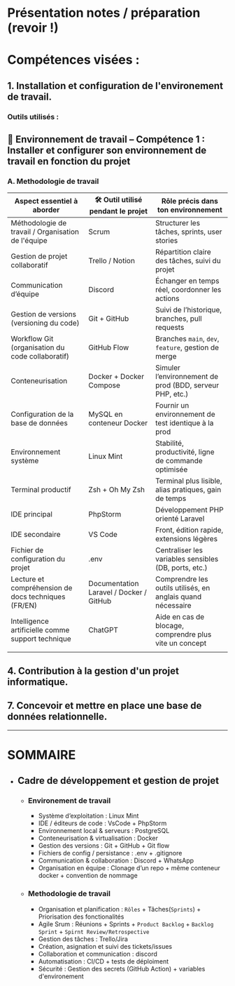 # Présentation notes / préparation (revoir !)

# Compétences visées :

## 1. Installation et configuration de l'environement de travail.

### Outils utilisés :

## 🔧 Environnement de travail – Compétence 1 : Installer et configurer son environnement de travail en fonction du projet
### A. Methodologie de travail

|  Aspect essentiel à aborder                       | 🛠️ Outil utilisé pendant le projet      |  Rôle précis dans ton environnement                       |
| --------------------------------------------------- | --------------------------------------- | ----------------------------------------------------------- |
| Méthodologie de travail / Organisation de l'équipe  | Scrum                                   | Structurer les tâches, sprints, user stories                |
| Gestion de projet collaboratif                      | Trello / Notion                         | Répartition claire des tâches, suivi du projet              |
| Communication d’équipe                              | Discord                                 | Échanger en temps réel, coordonner les actions              |
| Gestion de versions (versioning du code)            | Git + GitHub                            | Suivi de l’historique, branches, pull requests              |
| Workflow Git (organisation du code collaboratif)    | GitHub Flow                             | Branches `main`, `dev`, `feature`, gestion de merge         |
| Conteneurisation                                    | Docker + Docker Compose                 | Simuler l’environnement de prod (BDD, serveur PHP, etc.)    |
| Configuration de la base de données                 | MySQL en conteneur Docker               | Fournir un environnement de test identique à la prod        |
| Environnement système                               | Linux Mint                              | Stabilité, productivité, ligne de commande optimisée        |
| Terminal productif                                  | Zsh + Oh My Zsh                         | Terminal plus lisible, alias pratiques, gain de temps       |
| IDE principal                                       | PhpStorm                                | Développement PHP orienté Laravel                           |
| IDE secondaire                                      | VS Code                                 | Front, édition rapide, extensions légères                   |
| Fichier de configuration du projet                  | .env                                    | Centraliser les variables sensibles (DB, ports, etc.)       |
| Lecture et compréhension de docs techniques (FR/EN) | Documentation Laravel / Docker / GitHub | Comprendre les outils utilisés, en anglais quand nécessaire |
| Intelligence artificielle comme support technique   | ChatGPT                                 | Aide en cas de blocage, comprendre plus vite un concept     |
|                                                     |

## 4. Contribution à la gestion d'un projet informatique.

## 7. Concevoir et mettre en place une base de données relationnelle.

---
# SOMMAIRE
- ## Cadre de développement et gestion de projet 
    - ### Environement de travail 
        - Système d’exploitation : Linux Mint
        - IDE / éditeurs de code : VsCode + PhpStorm
        - Environnement local & serveurs : PostgreSQL
        - Conteneurisation & virtualisation : Docker
        - Gestion des versions : Git + GitHub + Git flow
        - Fichiers de config / persistance : .env + .gitignore 
        - Communication & collaboration : Discord + WhatsApp
        - Organisation en équipe : Clonage d’un repo + même conteneur docker + convention de nommage

    - ### Methodologie de travail
        - Organisation et planification : `Rôles` + Tâches(`Sprints`) + Priorisation des fonctionalités
        - Agile Srum : Réunions + Sprints + `Product Backlog`  + `Backlog Sprint` + `Spirnt Review/Retrospective`
        - Gestion des tâches : Trello/Jira
        - Création, asignation et suivi des tickets/issues
        - Collaboration et communication : discord
        - Automatisation : CI/CD + tests de déploiment
        - Sécurité : Gestion des secrets (GitHub Action) + variables d'environement 